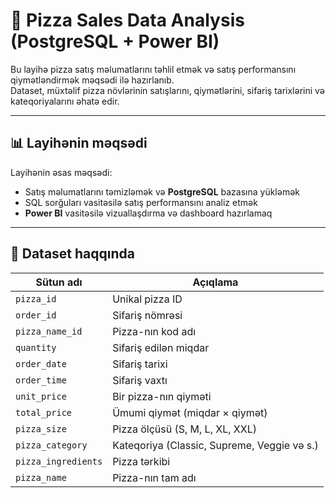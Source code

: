 

# 🍕 Pizza Sales Data Analysis (PostgreSQL + Power BI)

Bu layihə pizza satış məlumatlarını təhlil etmək və satış performansını qiymətləndirmək məqsədi ilə hazırlanıb.  
Dataset, müxtəlif pizza növlərinin satışlarını, qiymətlərini, sifariş tarixlərini və kateqoriyalarını əhatə edir.

---

## 📊 Layihənin məqsədi
Layihənin əsas məqsədi:
- Satış məlumatlarını təmizləmək və **PostgreSQL** bazasına yükləmək
- SQL sorğuları vasitəsilə satış performansını analiz etmək
- **Power BI** vasitəsilə vizuallaşdırma və dashboard hazırlamaq

---

## 🧩 Dataset haqqında
| Sütun adı | Açıqlama |
|------------|-----------|
| `pizza_id` | Unikal pizza ID |
| `order_id` | Sifariş nömrəsi |
| `pizza_name_id` | Pizza-nın kod adı |
| `quantity` | Sifariş edilən miqdar |
| `order_date` | Sifariş tarixi |
| `order_time` | Sifariş vaxtı |
| `unit_price` | Bir pizza-nın qiyməti |
| `total_price` | Ümumi qiymət (miqdar × qiymət) |
| `pizza_size` | Pizza ölçüsü (S, M, L, XL, XXL) |
| `pizza_category` | Kateqoriya (Classic, Supreme, Veggie və s.) |
| `pizza_ingredients` | Pizza tərkibi |
| `pizza_name` | Pizza-nın tam adı |


